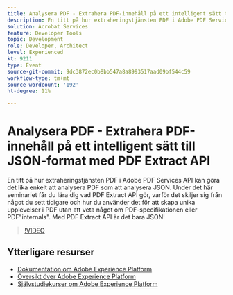 ```yaml
---
title: Analysera PDF - Extrahera PDF-innehåll på ett intelligent sätt till JSON-format med PDF Extract API
description: En titt på hur extraheringstjänsten PDF i Adobe PDF Services API kan göra det lika enkelt att analysera PDF som att analysera JSON. Under det här seminariet får du lära dig vad PDF Extract API gör, varför det skiljer sig från något du sett tidigare och hur du använder det för att skapa unika upplevelser i PDF utan att veta något om PDF-specifikationen eller PDF"internals". Med PDF Extract API är det bara JSON!
solution: Acrobat Services
feature: Developer Tools
topic: Development
role: Developer, Architect
level: Experienced
kt: 9211
type: Event
source-git-commit: 9dc3872ec0b8bb547a8a8993517aad09bf544c59
workflow-type: tm+mt
source-wordcount: '192'
ht-degree: 11%

---
```


# Analysera PDF - Extrahera PDF-innehåll på ett intelligent sätt till JSON-format med PDF Extract API

En titt på hur extraheringstjänsten PDF i Adobe PDF Services API kan göra det lika enkelt att analysera PDF som att analysera JSON. Under det här seminariet får du lära dig vad PDF Extract API gör, varför det skiljer sig från något du sett tidigare och hur du använder det för att skapa unika upplevelser i PDF utan att veta något om PDF-specifikationen eller PDF&quot;internals&quot;. Med PDF Extract API är det bara JSON!

>[!VIDEO](https://video.tv.adobe.com/v/338096/?quality=12&learn=on&hidetitle=true)

## Ytterligare resurser

- [Dokumentation om Adobe Experience Platform](https://experienceleague.adobe.com/docs/experience-platform.html)
- [Översikt över Adobe Experience Platform](https://experienceleague.adobe.com/docs/experience-platform/landing/home.html)
- [Självstudiekurser om Adobe Experience Platform](https://experienceleague.adobe.com/docs/platform-learn/tutorials/overview.html?lang=sv)
